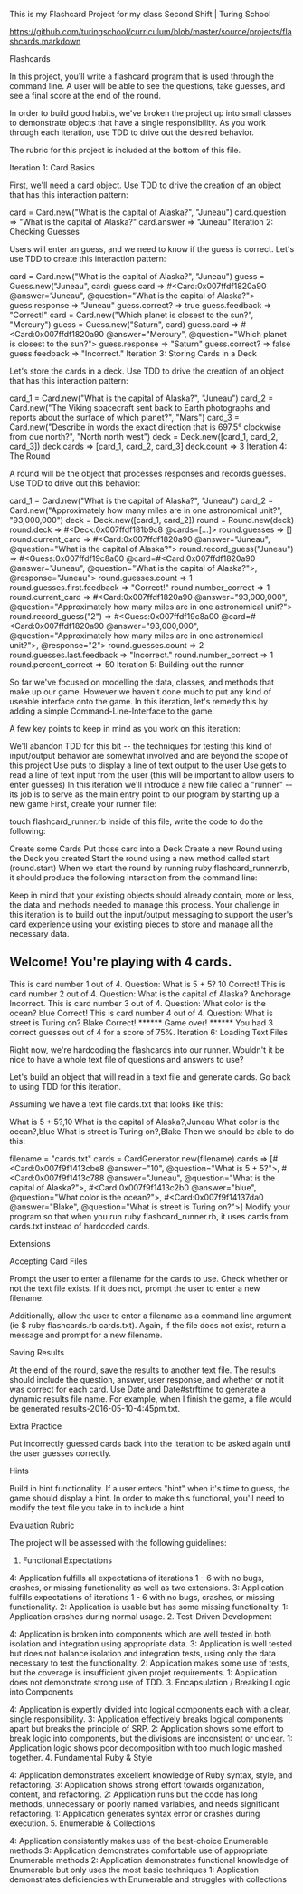 This is my Flashcard Project for my class Second Shift | Turing School

https://github.com/turingschool/curriculum/blob/master/source/projects/flashcards.markdown

Flashcards

In this project, you'll write a flashcard program that is used through the command line. A user will be able to see the questions, take guesses, and see a final score at the end of the round.

In order to build good habits, we've broken the project up into small classes to demonstrate objects that have a single responsibility. As you work through each iteration, use TDD to drive out the desired behavior.

The rubric for this project is included at the bottom of this file.

Iteration 1: Card Basics

First, we'll need a card object. Use TDD to drive the creation of an object that has this interaction pattern:

card = Card.new("What is the capital of Alaska?", "Juneau")
card.question
=> "What is the capital of Alaska?"
card.answer
=> "Juneau"
Iteration 2: Checking Guesses

Users will enter an guess, and we need to know if the guess is correct. Let's use TDD to create this interaction pattern:

card = Card.new("What is the capital of Alaska?", "Juneau")
guess = Guess.new("Juneau", card)
guess.card
=> #<Card:0x007ffdf1820a90 @answer="Juneau", @question="What is the capital of Alaska?">
guess.response
=> "Juneau"
guess.correct?
=> true
guess.feedback
=> "Correct!"
card = Card.new("Which planet is closest to the sun?", "Mercury")
guess = Guess.new("Saturn", card)
guess.card
=> #<Card:0x007ffdf1820a90 @answer="Mercury", @question="Which planet is closest to the sun?">
guess.response
=> "Saturn"
guess.correct?
=> false
guess.feedback
=> "Incorrect."
Iteration 3: Storing Cards in a Deck

Let's store the cards in a deck. Use TDD to drive the creation of an object that has this interaction pattern:

card_1 = Card.new("What is the capital of Alaska?", "Juneau")
card_2 = Card.new("The Viking spacecraft sent back to Earth photographs and reports about the surface of which planet?", "Mars")
card_3 = Card.new("Describe in words the exact direction that is 697.5° clockwise from due north?", "North north west")
deck = Deck.new([card_1, card_2, card_3])
deck.cards
=> [card_1, card_2, card_3]
deck.count
=> 3
Iteration 4: The Round

A round will be the object that processes responses and records guesses. Use TDD to drive out this behavior:

card_1 = Card.new("What is the capital of Alaska?", "Juneau")
card_2 = Card.new("Approximately how many miles are in one astronomical unit?", "93,000,000")
deck = Deck.new([card_1, card_2])
round = Round.new(deck)
round.deck
=> #<Deck:0x007ffdf181b9c8 @cards=[...]>
round.guesses
=> []
round.current_card
=> #<Card:0x007ffdf1820a90 @answer="Juneau", @question="What is the capital of Alaska?">
round.record_guess("Juneau")
=> #<Guess:0x007ffdf19c8a00 @card=#<Card:0x007ffdf1820a90 @answer="Juneau", @question="What is the capital of Alaska?">, @response="Juneau">
round.guesses.count
=> 1
round.guesses.first.feedback
=> "Correct!"
round.number_correct
=> 1
round.current_card
=> #<Card:0x007ffdf1820a90 @answer="93,000,000", @question="Approximately how many miles are in one astronomical unit?">
round.record_guess("2")
=> #<Guess:0x007ffdf19c8a00 @card=#<Card:0x007ffdf1820a90 @answer="93,000,000", @question="Approximately how many miles are in one astronomical unit?">, @response="2">
round.guesses.count
=> 2
round.guesses.last.feedback
=> "Incorrect."
round.number_correct
=> 1
round.percent_correct
=> 50
Iteration 5: Building out the runner

So far we've focused on modelling the data, classes, and methods that make up our game. However we haven't done much to put any kind of useable interface onto the game. In this iteration, let's remedy this by adding a simple Command-Line-Interface to the game.

A few key points to keep in mind as you work on this iteration:

We'll abandon TDD for this bit -- the techniques for testing this kind of input/output behavior are somewhat involved and are beyond the scope of this project
Use puts to display a line of text output to the user
Use gets to read a line of text input from the user (this will be important to allow users to enter guesses)
In this iteration we'll introduce a new file called a "runner" -- its job is to serve as the main entry point to our program by starting up a new game
First, create your runner file:

touch flashcard_runner.rb
Inside of this file, write the code to do the following:

Create some Cards
Put those card into a Deck
Create a new Round using the Deck you created
Start the round using a new method called start (round.start)
When we start the round by running ruby flashcard_runner.rb, it should produce the following interaction from the command line:

Keep in mind that your existing objects should already contain, more or less, the data and methods needed to manage this process. Your challenge in this iteration is to build out the input/output messaging to support the user's card experience using your existing pieces to store and manage all the necessary data.

Welcome! You're playing with 4 cards.
-------------------------------------------------
This is card number 1 out of 4.
Question: What is 5 + 5?
10
Correct!
This is card number 2 out of 4.
Question: What is the capital of Alaska?
Anchorage
Incorrect.
This is card number 3 out of 4.
Question: What color is the ocean?
blue 
Correct!
This is card number 4 out of 4.
Question: What is street is Turing on?
Blake
Correct!
****** Game over! ******
You had 3 correct guesses out of 4 for a score of 75%.
Iteration 6: Loading Text Files

Right now, we're hardcoding the flashcards into our runner. Wouldn't it be nice to have a whole text file of questions and answers to use?

Let's build an object that will read in a text file and generate cards. Go back to using TDD for this iteration.

Assuming we have a text file cards.txt that looks like this:

What is 5 + 5?,10
What is the capital of Alaska?,Juneau
What color is the ocean?,blue
What is street is Turing on?,Blake
Then we should be able to do this:

filename = "cards.txt"
cards = CardGenerator.new(filename).cards
=> [#<Card:0x007f9f1413cbe8 @answer="10", @question="What is 5 + 5?">,
 #<Card:0x007f9f1413c788 @answer="Juneau", @question="What is the capital of Alaska?">,
 #<Card:0x007f9f1413c2b0 @answer="blue", @question="What color is the ocean?">,
 #<Card:0x007f9f14137da0 @answer="Blake", @question="What is street is Turing on?">]
Modify your program so that when you run ruby flashcard_runner.rb, it uses cards from cards.txt instead of hardcoded cards.

Extensions

Accepting Card Files

Prompt the user to enter a filename for the cards to use. Check whether or not the text file exists. If it does not, prompt the user to enter a new filename.

Additionally, allow the user to enter a filename as a command line argument (ie $ ruby flashcards.rb cards.txt). Again, if the file does not exist, return a message and prompt for a new filename.

Saving Results

At the end of the round, save the results to another text file. The results should include the question, answer, user response, and whether or not it was correct for each card. Use Date and Date#strftime to generate a dynamic results file name. For example, when I finish the game, a file would be generated results-2016-05-10-4:45pm.txt.

Extra Practice

Put incorrectly guessed cards back into the iteration to be asked again until the user guesses correctly.

Hints

Build in hint functionality. If a user enters "hint" when it's time to guess, the game should display a hint. In order to make this functional, you'll need to modify the text file you take in to include a hint.

Evaluation Rubric

The project will be assessed with the following guidelines:

1. Functional Expectations

4: Application fulfills all expectations of iterations 1 - 6 with no bugs, crashes, or missing functionality as well as two extensions.
3: Application fulfills expectations of iterations 1 - 6 with no bugs, crashes, or missing functionality.
2: Application is usable but has some missing functionality.
1: Application crashes during normal usage.
2. Test-Driven Development

4: Application is broken into components which are well tested in both isolation and integration using appropriate data.
3: Application is well tested but does not balance isolation and integration tests, using only the data necessary to test the functionality.
2: Application makes some use of tests, but the coverage is insufficient given projet requirements.
1: Application does not demonstrate strong use of TDD.
3. Encapsulation / Breaking Logic into Components

4: Application is expertly divided into logical components each with a clear, single responsibility.
3: Application effectively breaks logical components apart but breaks the principle of SRP.
2: Application shows some effort to break logic into components, but the divisions are inconsistent or unclear.
1: Application logic shows poor decomposition with too much logic mashed together.
4. Fundamental Ruby & Style

4: Application demonstrates excellent knowledge of Ruby syntax, style, and refactoring.
3: Application shows strong effort towards organization, content, and refactoring.
2: Application runs but the code has long methods, unnecessary or poorly named variables, and needs significant refactoring.
1: Application generates syntax error or crashes during execution.
5. Enumerable & Collections

4: Application consistently makes use of the best-choice Enumerable methods
3: Application demonstrates comfortable use of appropriate Enumerable methods
2: Application demonstrates functional knowledge of Enumerable but only uses the most basic techniques
1: Application demonstrates deficiencies with Enumerable and struggles with collections

